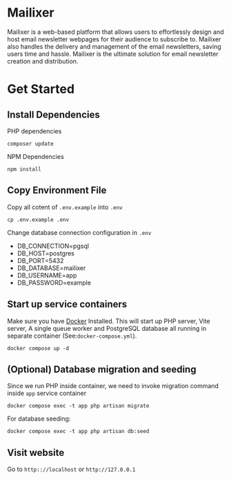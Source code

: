 # Mailixer

Mailixer is a web-based platform that allows users to effortlessly design and host email newsletter webpages for their audience to subscribe to. Mailixer also handles the delivery and management of the email newsletters, saving users time and hassle. Mailixer is the ultimate solution for email newsletter creation and distribution.

# Get Started

## Install Dependencies

PHP dependencies

```shell
composer update
```

NPM Dependencies

```shell
npm install
```

## Copy Environment File

Copy all cotent of `.env.example` into `.env`

```shell
cp .env.example .env
```

Change database connection configuration in `.env`

- DB_CONNECTION=pgsql
- DB_HOST=postgres
- DB_PORT=5432
- DB_DATABASE=mailixer
- DB_USERNAME=app
- DB_PASSWORD=example

## Start up service containers

Make sure you have [Docker](https://docs.docker.com/desktop/) Installed.
This will start up PHP server, Vite server, A single queue worker
and PostgreSQL database all running in separate container (See:`docker-compose.yml`).

```shell
docker compose up -d
```

## (Optional) Database migration and seeding

Since we run PHP inside container, we need to invoke migration command inside `app` service container

```shell
docker compose exec -t app php artisan migrate
```

For database seeding:

```shell
docker compose exec -t app php artisan db:seed
```

## Visit website

Go to `http:://localhost` or `http://127.0.0.1`
